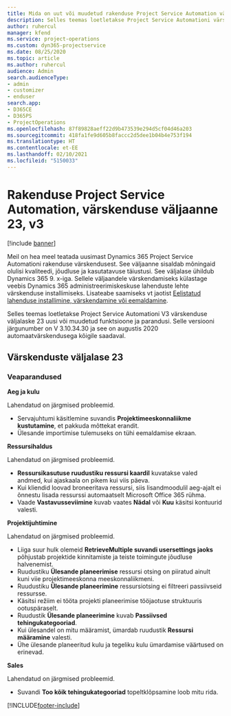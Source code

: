 ```yaml
---
title: Mida on uut või muudetud rakenduse Project Service Automation värskenduse väljaandes 23, V3
description: Selles teemas loetletakse Project Service Automationi värskenduse väljalaske 23, V3 saadaolevaid funktsioone ja parandusi.
author: ruhercul
manager: kfend
ms.service: project-operations
ms.custom: dyn365-projectservice
ms.date: 08/25/2020
ms.topic: article
ms.author: ruhercul
audience: Admin
search.audienceType:
- admin
- customizer
- enduser
search.app:
- D365CE
- D365PS
- ProjectOperations
ms.openlocfilehash: 87f89828aeff22d9b473539e294d5cf04d46a203
ms.sourcegitcommit: 418fa1fe9d605b8faccc2d5dee1b04b4e753f194
ms.translationtype: HT
ms.contentlocale: et-EE
ms.lasthandoff: 02/10/2021
ms.locfileid: "5150033"
---
```

# <a name="project-service-automation-update-release-23-v3"></a>Rakenduse Project Service Automation, värskenduse väljaanne 23, v3

[!include [banner](../includes/psa-now-project-operations.md)]

Meil on hea meel teatada uusimast Dynamics 365 Project Service Automationi rakenduse värskendusest. See väljaanne sisaldab mõningaid olulisi kvaliteedi, jõudluse ja kasutatavuse täiustusi. See väljalase ühildub Dynamics 365 9. x-iga. Sellele väljaandele värskendamiseks külastage veebis Dynamics 365 administreerimiskeskuse lahenduste lehte värskenduse installimiseks. Lisateabe saamiseks vt jaotist [Eelistatud lahenduse installimine, värskendamine või eemaldamine](https://docs.microsoft.com/power-platform/admin/install-remove-preferred-solution).

Selles teemas loetletakse Project Service Automationi V3 värskenduse väljalaske 23 uusi või muudetud funktsioone ja parandusi. Selle versiooni järgunumber on V 3.10.34.30 ja see on augustis 2020 automaatvärskendusega kõigile saadaval.

## <a name="update-release-23"></a>Värskenduste väljalase 23

### <a name="bug-fixes"></a>Veaparandused

**Aeg ja kulu**

Lahendatud on järgmised probleemid.
- Servajuhtumi käsitlemine suvandis **Projektimeeskonnaliikme kustutamine**, et pakkuda mõttekat erandit.
- Ülesande importimise tulemuseks on tühi eemaldamise ekraan.

**Ressursihaldus**

Lahendatud on järgmised probleemid.

- **Ressursikasutuse ruudustiku ressursi kaardil** kuvatakse valed andmed, kui ajaskaala on pikem kui viis päeva.
- Kui kliendid loovad broneeritava ressursi, siis lisandmoodulil aeg-ajalt ei õnnestu lisada ressurssi automaatselt Microsoft Office 365 rühma.
- Vaade **Vastavusseviimine** kuvab vaates **Nädal** või **Kuu** käsitsi kontuurid valesti.

**Projektijuhtimine**

Lahendatud on järgmised probleemid.

- Liiga suur hulk olemeid **RetrieveMultiple suvandi usersettings jaoks** põhjustab projektide kinnitamiste ja teiste toimingute jõudluse halvenemist.
- Ruudustiku **Ülesande planeerimise** ressursi otsing on piiratud ainult kuni viie projektimeeskonna meeskonnaliikmeni. 
- Ruudustiku **Ülesande planeerimine** ressursiotsing ei filtreeri passiivseid ressursse.
- Käsitsi režiim ei tööta projekti planeerimise tööjaotuse struktuuris ootuspäraselt.
- Ruudustik **Ülesande planeerimine** kuvab **Passiivsed tehingukategooriad**.
- Kui ülesandel on mitu määramist, ümardab ruudustik **Ressursi määramine** valesti.
- Ühe ülesande planeeritud kulu ja tegeliku kulu ümardamise väärtused on erinevad.

**Sales**

Lahendatud on järgmised probleemid.

- Suvandi **Too kõik tehingukategooriad** topeltklõpsamine loob mitu rida.


[!INCLUDE[footer-include](../includes/footer-banner.md)]